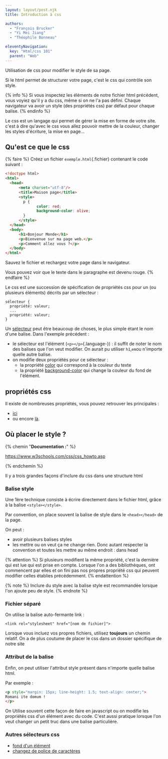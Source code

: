 ```yaml
---
layout: layout/post.njk
title: Introduction à css

authors:
  - "François Brucker"
  - "Yi Mei Jiang"
  - "Théophile Bonneau"

eleventyNavigation:
  key: "Html/css 101"
  parent: "Web"
---
```


<!-- début résumé -->

Utilisation de css pour modifier le style de sa page.

<!-- fin résumé -->

Si le html permet de structurer votre page, c'est le css qui contrôle son style.

{% info %}
Si vous inspectez les éléments de notre fichier html précédent, vous voyiez qu'il y a du css, même si on ne l'a pas défini. Chaque navigateur va avoir un style (des propriétés css) par défaut pour chaque balise.
{% endinfo %}

Le css est un langage qui permet de gérer la mise en forme de votre site. c'est à dire qu'avec le css vous allez pouvoir mettre de la couleur, changer les styles d'écriture, la mise en page...

## Qu'est ce que le css

{% faire %}
Créez un fichier `exemple.html`{.fichier} contenant le code suivant :

```html
<!doctype html>
<html>
  <head>
      <meta charset="utf-8"/>
      <title>Maison page</title>
      <style>
        p {
              color: red;
              background-color: olive;
        }
      </style>
  </head>
  <body>
      <h1>Bonjour Monde</h1>
      <p>Bienvenue sur ma page web.</p>
      <p>Comment allez vous ?</p>
  </body>
</html>
```

Sauvez le fichier et rechargez votre page dans le navigateur.

Vous pouvez voir que le texte dans le paragraphe est devenu rouge.
{% endfaire %}

Le css est une succession de spécification de propriétés css pour un (ou plusieurs éléments) décrits par un sélecteur :

```
sélecteur {
  propriété: valeur;
  ...
  propriété: valeur;  
}
```

Un [sélecteur](https://developer.mozilla.org/fr/docs/Web/CSS/CSS_Selectors) peut être beaucoup de choses, le plus simple étant le nom d'une balise. Dans l'exemple précédent :

* le sélecteur est l'élément (`<p></p>`{.language-}) : il suffit de noter le nom des balises que l'on veut modifier. On aurait pu utiliser `h1`,`em`ou n'importe quelle autre balise.
* on modifie deux propriétés pour ce sélecteur :
  * la propriété [color](https://www.w3schools.com/cssref/pr_text_color.asp) qui correspond à la couleur du texte
  * la propriété [background-color](https://www.w3schools.com/cssref/pr_background-color.asp) qui change la couleur du fond de l'élément.

## propriétés css

Il existe de nombreuses propriétés, vous pouvez retrouver les principales :

* [ici](https://developer.mozilla.org/fr/docs/Web/CSS/CSS_Properties_Reference)
* ou encore [là](https://openclassrooms.com/fr/courses/1603881-apprenez-a-creer-votre-site-web-avec-html5-et-css3/1608902-memento-des-proprietes-css).

## Où placer le style ?

{% chemin "**Documentation :**" %}

<https://www.w3schools.com/css/css_howto.asp>

{% endchemin %}

Il y a trois grandes façons d'inclure du css dans une structure html

### Balise style

Une 1ère technique consiste à écrire directement dans le fichier html, grâce à la balise `<style></style>`.

Par convention, on place souvent la balise de style dans le `<head></head>` de la page.

On peut :

* avoir plusieurs balises styles
* les mettre ou on veut ça ne change rien. Donc autant respecter la convention et toutes les mettre au même endroit : dans head

{% attention %}
Si plusieurs modifient la même propriété, c'est la dernière qui est lue qui est prise en compte. Lorsque l'on a des bibliothèques, ont commencent par elles et on fini pas nos propres propriété css qui peuvent modifier celles établies précédemment.
{% endattention %}

{% note %}
Inclure du style avec la balise style est recommandée lorsque l'on ajoute peu de style.
{% endnote %}

### Fichier séparé

On utilise la balise auto-fermante link :

```
<link rel="stylesheet" href="[nom de fichier]">
```

Lorsque vous incluez vos propres fichiers, utilisez **toujours** un chemin relatif. On a de plus coutume de placer le css dans un dossier spécifique de notre site

### Attribut de la balise

Enfin, on peut utiliser l'attribut style présent dans n'importe quelle balise html.

Par exemple :

```html
<p style="margin: 15px; line-height: 1.5; text-align: center;">
Romani ite domum !
</p>
```

On Utilise souvent cette façon de faire en javascript ou on modifie les propriétés css d'un élément avec du code. C'est aussi pratique lorsque l'on veut changer un petit truc dans une balise particulière.

### Autres sélecteurs css

* [fond d'un élément](https://www.codeur.com/tuto/css/proprietes-css-background/)
* [changez de police de caractères](https://developers.google.com/fonts/docs/getting_started)
